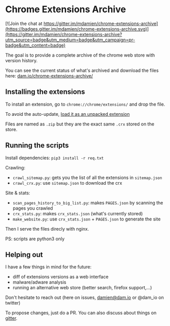 
# Chrome Extensions Archive

[![Join the chat at https://gitter.im/mdamien/chrome-extensions-archive](https://badges.gitter.im/mdamien/chrome-extensions-archive.svg)](https://gitter.im/mdamien/chrome-extensions-archive?utm_source=badge&utm_medium=badge&utm_campaign=pr-badge&utm_content=badge)

The goal is to provide a complete archive of the chrome web store with version
history.

You can see the current status of what's archived and download the files here:
[dam.io/chrome-extensions-archive/](http://dam.io/chrome-extensions-archive/)

## Installing the extensions

To install an extension, go to `chrome://chrome/extensions/` and drop the file.

To avoid the auto-update, [load it as an unpacked extension](http://stackoverflow.com/a/24577660/1075195)

Files are named as `.zip` but they are the exact same `.crx` stored on the store.

## Running the scripts

Install dependencies: `pip3 install -r req.txt` 

Crawling:

- `crawl_sitemap.py`: gets you the list of all the extensions in `sitemap.json`
- `crawl_crx.py`: use `sitemap.json` to download the crx

Site & stats:

- `scan_pages_history_to_big_list.py`: makes `PAGES.json` by scanning the pages
you crawled
- `crx_stats.py`: makes `crx_stats.json` (what's currently stored)
- `make_website.py`: use `crx_stats.json` + `PAGES.json` to generate the site

Then I serve the files direcly with nginx.

PS: scripts are python3 only

## Helping out

I have a few things in mind for the future:

- diff of extensions versions as a web interface
- malware/adware analysis
- running an alternative web store (better search, firefox support,...)

Don't hesitate to reach out (here on issues, damien@dam.io or @dam_io on twitter)

To propose changes, just do a PR. You can also discuss about things on [gitter](https://gitter.im/mdamien/chrome-extensions-archive).

